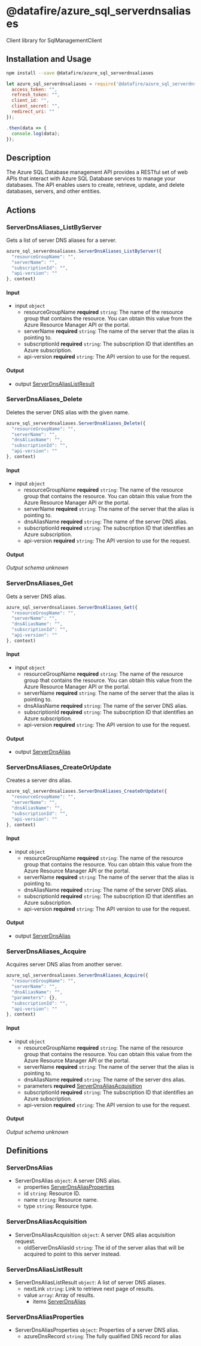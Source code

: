 # @datafire/azure_sql_serverdnsaliases

Client library for SqlManagementClient

## Installation and Usage
```bash
npm install --save @datafire/azure_sql_serverdnsaliases
```
```js
let azure_sql_serverdnsaliases = require('@datafire/azure_sql_serverdnsaliases').create({
  access_token: "",
  refresh_token: "",
  client_id: "",
  client_secret: "",
  redirect_uri: ""
});

.then(data => {
  console.log(data);
});
```

## Description

The Azure SQL Database management API provides a RESTful set of web APIs that interact with Azure SQL Database services to manage your databases. The API enables users to create, retrieve, update, and delete databases, servers, and other entities.

## Actions

### ServerDnsAliases_ListByServer
Gets a list of server DNS aliases for a server.


```js
azure_sql_serverdnsaliases.ServerDnsAliases_ListByServer({
  "resourceGroupName": "",
  "serverName": "",
  "subscriptionId": "",
  "api-version": ""
}, context)
```

#### Input
* input `object`
  * resourceGroupName **required** `string`: The name of the resource group that contains the resource. You can obtain this value from the Azure Resource Manager API or the portal.
  * serverName **required** `string`: The name of the server that the alias is pointing to.
  * subscriptionId **required** `string`: The subscription ID that identifies an Azure subscription.
  * api-version **required** `string`: The API version to use for the request.

#### Output
* output [ServerDnsAliasListResult](#serverdnsaliaslistresult)

### ServerDnsAliases_Delete
Deletes the server DNS alias with the given name.


```js
azure_sql_serverdnsaliases.ServerDnsAliases_Delete({
  "resourceGroupName": "",
  "serverName": "",
  "dnsAliasName": "",
  "subscriptionId": "",
  "api-version": ""
}, context)
```

#### Input
* input `object`
  * resourceGroupName **required** `string`: The name of the resource group that contains the resource. You can obtain this value from the Azure Resource Manager API or the portal.
  * serverName **required** `string`: The name of the server that the alias is pointing to.
  * dnsAliasName **required** `string`: The name of the server DNS alias.
  * subscriptionId **required** `string`: The subscription ID that identifies an Azure subscription.
  * api-version **required** `string`: The API version to use for the request.

#### Output
*Output schema unknown*

### ServerDnsAliases_Get
Gets a server DNS alias.


```js
azure_sql_serverdnsaliases.ServerDnsAliases_Get({
  "resourceGroupName": "",
  "serverName": "",
  "dnsAliasName": "",
  "subscriptionId": "",
  "api-version": ""
}, context)
```

#### Input
* input `object`
  * resourceGroupName **required** `string`: The name of the resource group that contains the resource. You can obtain this value from the Azure Resource Manager API or the portal.
  * serverName **required** `string`: The name of the server that the alias is pointing to.
  * dnsAliasName **required** `string`: The name of the server DNS alias.
  * subscriptionId **required** `string`: The subscription ID that identifies an Azure subscription.
  * api-version **required** `string`: The API version to use for the request.

#### Output
* output [ServerDnsAlias](#serverdnsalias)

### ServerDnsAliases_CreateOrUpdate
Creates a server dns alias.


```js
azure_sql_serverdnsaliases.ServerDnsAliases_CreateOrUpdate({
  "resourceGroupName": "",
  "serverName": "",
  "dnsAliasName": "",
  "subscriptionId": "",
  "api-version": ""
}, context)
```

#### Input
* input `object`
  * resourceGroupName **required** `string`: The name of the resource group that contains the resource. You can obtain this value from the Azure Resource Manager API or the portal.
  * serverName **required** `string`: The name of the server that the alias is pointing to.
  * dnsAliasName **required** `string`: The name of the server DNS alias.
  * subscriptionId **required** `string`: The subscription ID that identifies an Azure subscription.
  * api-version **required** `string`: The API version to use for the request.

#### Output
* output [ServerDnsAlias](#serverdnsalias)

### ServerDnsAliases_Acquire
Acquires server DNS alias from another server.


```js
azure_sql_serverdnsaliases.ServerDnsAliases_Acquire({
  "resourceGroupName": "",
  "serverName": "",
  "dnsAliasName": "",
  "parameters": {},
  "subscriptionId": "",
  "api-version": ""
}, context)
```

#### Input
* input `object`
  * resourceGroupName **required** `string`: The name of the resource group that contains the resource. You can obtain this value from the Azure Resource Manager API or the portal.
  * serverName **required** `string`: The name of the server that the alias is pointing to.
  * dnsAliasName **required** `string`: The name of the server dns alias.
  * parameters **required** [ServerDnsAliasAcquisition](#serverdnsaliasacquisition)
  * subscriptionId **required** `string`: The subscription ID that identifies an Azure subscription.
  * api-version **required** `string`: The API version to use for the request.

#### Output
*Output schema unknown*



## Definitions

### ServerDnsAlias
* ServerDnsAlias `object`: A server DNS alias.
  * properties [ServerDnsAliasProperties](#serverdnsaliasproperties)
  * id `string`: Resource ID.
  * name `string`: Resource name.
  * type `string`: Resource type.

### ServerDnsAliasAcquisition
* ServerDnsAliasAcquisition `object`: A server DNS alias acquisition request.
  * oldServerDnsAliasId `string`: The id of the server alias that will be acquired to point to this server instead.

### ServerDnsAliasListResult
* ServerDnsAliasListResult `object`: A list of server DNS aliases.
  * nextLink `string`: Link to retrieve next page of results.
  * value `array`: Array of results.
    * items [ServerDnsAlias](#serverdnsalias)

### ServerDnsAliasProperties
* ServerDnsAliasProperties `object`: Properties of a server DNS alias.
  * azureDnsRecord `string`: The fully qualified DNS record for alias


